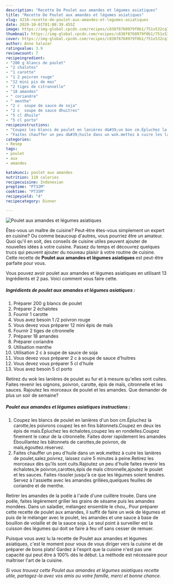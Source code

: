 ```yaml
---
description: "Recette De Poulet aux amandes et légumes asiatiques"
title: "Recette De Poulet aux amandes et légumes asiatiques"
slug: 4218-recette-de-poulet-aux-amandes-et-legumes-asiatiques
date: 2020-10-01T01:08:39.455Z
image: https://img-global.cpcdn.com/recipes/c838f8760979f0b1/751x532cq70/poulet-aux-amandes-et-legumes-asiatiques-photo-principale-de-la-recette.jpg
thumbnail: https://img-global.cpcdn.com/recipes/c838f8760979f0b1/751x532cq70/poulet-aux-amandes-et-legumes-asiatiques-photo-principale-de-la-recette.jpg
cover: https://img-global.cpcdn.com/recipes/c838f8760979f0b1/751x532cq70/poulet-aux-amandes-et-legumes-asiatiques-photo-principale-de-la-recette.jpg
author: Anne Salazar
ratingvalue: 3.9
reviewcount: 7
recipeingredient:
- "200 g blancs de poulet"
- "2 chalotes"
- "1 carotte"
- "1 2 poivron rouge"
- "12 mini pis de mas"
- "2 tiges de citronnelle"
- "18 amandes"
- " coriandre"
- " menthe"
- "2 c  soupe de sauce de soja"
- "2 c  soupe de sauce dhuitres"
- "5 cl dhuile"
- "5 cl porto"
recipeinstructions:
- "Coupez les blancs de poulet en lanières d&#39;un bon cm.Épluchez la carotte,les poivrons coupez les en fins bâtonnets.Coupez en deux les épis de maïs.Épluchez les échalotes,coupez les en rondelles.Coupez finement le cœur de la citronnelle. Faites dorer rapidement les amandes Ébouillantez les bâtonnets de carottes,de poivron, de maïs,égouttez.réservez."
- "Faites chauffer un peu d&#39;huile dans un wok.mettez à cuire les lanières de poulet,salez,poivrez, laissez cuire 5 minutes à peine.Retirez les morceaux dès qu&#39;ils sont cuits.Rajoutez un peu d&#39;huile faites revenir les échalotes,le poivron,carottes,épis de maïs citronnelle,ajoutez le poulet et les sauces. Faites rissoler jusqu&#39;à ce que les légumes soient tendres. Servez à l&#39;assiette avec les amandes grillées,quelques feuilles de coriandre et de menthe."
categories:
- Resep
tags:
- poulet
- aux
- amandes

katakunci: poulet aux amandes 
nutrition: 110 calories
recipecuisine: Indonesian
preptime: "PT32M"
cooktime: "PT35M"
recipeyield: "4"
recipecategory: Dinner

---
```



![Poulet aux amandes et légumes asiatiques](https://img-global.cpcdn.com/recipes/c838f8760979f0b1/751x532cq70/poulet-aux-amandes-et-legumes-asiatiques-photo-principale-de-la-recette.jpg)

Êtes-vous un maître de cuisine? Peut-être êtes-vous simplement un expert en cuisine? Ou comme beaucoup d'autres, vous pourriez être un amateur. Quoi qu'il en soit, des conseils de cuisine utiles peuvent ajouter de nouvelles idées à votre cuisine. Passez du temps et découvrez quelques trucs qui peuvent ajouter du nouveau plaisir à votre routine de cuisine. Cette recette de <strong> Poulet aux amandes et légumes asiatiques </strong> est peut-être parfaite pour vous.

<!--inarticleads1-->

Vous pouvez avoir poulet aux amandes et légumes asiatiques en utilisant 13 Ingrédients et 2 pas. Voici comment vous faire cette.

##### Ingrédients de poulet aux amandes et légumes asiatiques :

1. Préparer 200 g blancs de poulet
1. Préparer 2 échalotes
1. Fournir 1 carotte
1. Vous avez besoin 1 /2 poivron rouge
1. Vous devez vous préparer 12 mini épis de maïs
1. Fournir 2 tiges de citronnelle
1. Préparer 18 amandes
1. Préparer  coriandre
1. Utilisation  menthe
1. Utilisation 2 c à soupe de sauce de soja
1. Vous devez vous préparer 2 c à soupe de sauce d&#39;huitres
1. Vous devez vous préparer 5 cl d&#39;huile
1. Vous avez besoin 5 cl porto


Retirez du wok les lanières de poulet au fur et à mesure qu&#39;elles sont cuites. Faites revenir les oignons, poivron, carotte, épis de maïs, citronnelle et les sauces. Rajoutez les morceaux de poulet et les amandes. Que demander de plus un soir de semaine? 

<!--inarticleads2-->

##### Poulet aux amandes et légumes asiatiques instructions :

1. Coupez les blancs de poulet en lanières d&#39;un bon cm.Épluchez la carotte,les poivrons coupez les en fins bâtonnets.Coupez en deux les épis de maïs.Épluchez les échalotes,coupez les en rondelles.Coupez finement le cœur de la citronnelle. Faites dorer rapidement les amandes Ébouillantez les bâtonnets de carottes,de poivron, de maïs,égouttez.réservez.
1. Faites chauffer un peu d&#39;huile dans un wok.mettez à cuire les lanières de poulet,salez,poivrez, laissez cuire 5 minutes à peine.Retirez les morceaux dès qu&#39;ils sont cuits.Rajoutez un peu d&#39;huile faites revenir les échalotes,le poivron,carottes,épis de maïs citronnelle,ajoutez le poulet et les sauces. Faites rissoler jusqu&#39;à ce que les légumes soient tendres. Servez à l&#39;assiette avec les amandes grillées,quelques feuilles de coriandre et de menthe.


Retirer les amandes de la poêle à l&#39;aide d&#39;une cuillère trouée. Dans une poêle, faites légèrement griller les grains de sésame puis les amandes mondées. Dans un saladier, mélangez ensemble le chou,. Pour préparer cette recette de poulet aux amandes, il suffit de faire un wok de légumes et puis de le mélanger avec le poulet, les amandes et une sauce à base de bouillon de volaille et de la sauce soja. Le seul point à surveiller est la cuisson des légumes qui doit se faire à feu vif sans cesser de remuer. 

<!--inarticleads1-->

<p>
Puisque vous avez lu la recette de Poulet aux amandes et légumes asiatiques, c'est le moment pour vous de vous diriger vers la cuisine et de préparer de bons plats! Gardez à l'esprit que la cuisine n'est pas une capacité qui peut être à 100% dès le début. La méthode est nécessaire pour maîtriser l'art de la cuisine.
</p>

<p>
<i>Si vous trouvez cette Poulet aux amandes et légumes asiatiques recette utile, partagez-la avec vos amis ou votre famille, merci et bonne chance.</i>
</p>
